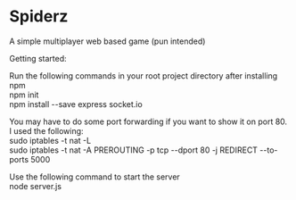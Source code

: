 # Spiderz
A simple multiplayer web based game (pun intended)

Getting started:

Run the following commands in your root project directory after installing npm\
npm init\
npm install --save express socket.io

You may have to do some port forwarding if you want to show it on port 80. I used the following:\
sudo iptables -t nat -L\
sudo iptables -t nat -A PREROUTING -p tcp --dport 80 -j REDIRECT --to-ports 5000

Use the following command to start the server\
node server.js
